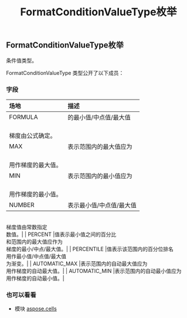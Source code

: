 ﻿---
title: FormatConditionValueType枚举
second_title: Aspose.Cells for Python via .NET API 参考文献
description:
type: docs
weight: 2110
url: /zh/python-net/aspose.cells/formatconditionvaluetype/
is_root: false
---
## FormatConditionValueType枚举
条件值类型。



FormatConditionValueType 类型公开了以下成员：

### 字段
|场地|描述|
| :- | :- |
| FORMULA |的最小值/中点值/最大值<br/>梯度由公式确定。|
| MAX |表示范围内的最大值应为<br/>用作梯度的最大值。|
| MIN |表示范围内的最小值应为<br/>用作梯度的最小值。|
| NUMBER |表示最小值/中点值/最大值<br/>梯度值由常数指定<br/>数值。|
| PERCENT |值表示最小值之间的百分比<br/>和范围内的最大值应作为<br/>梯度的最小/中点/最大值。|
| PERCENTILE |值表示该范围内的百分位排名<br/>用作最小值/中点值/最大值<br/>为渐变。|
| AUTOMATIC_MAX |表示范围内的自动最大值应为<br/>用作梯度的自动最大值。|
| AUTOMATIC_MIN |表示范围内的自动最小值应为<br/>用作梯度的自动最小值。|



### 也可以看看
* 模块 [aspose.cells](..)
